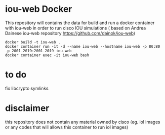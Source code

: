 # iou-web Docker

This repository will contains the data for build and run a docker container with iou-web in order to run cisco IOU simulations ( based on Andrea Dainese iou-web repository https://github.com/dainok/iou-web)

```
docker build -t iou-web .
docker container run -it -d --name iou-web --hostname iou-web -p 80:80 -p 2001-2019:2001-2019 iou-web
docker container exec -it iou-web bash
```

# to do

fix libcrypto symlinks

# disclaimer

this repository does not contain any material owned by cisco (eg. iol images or any codes that will allows this container to run iol images)